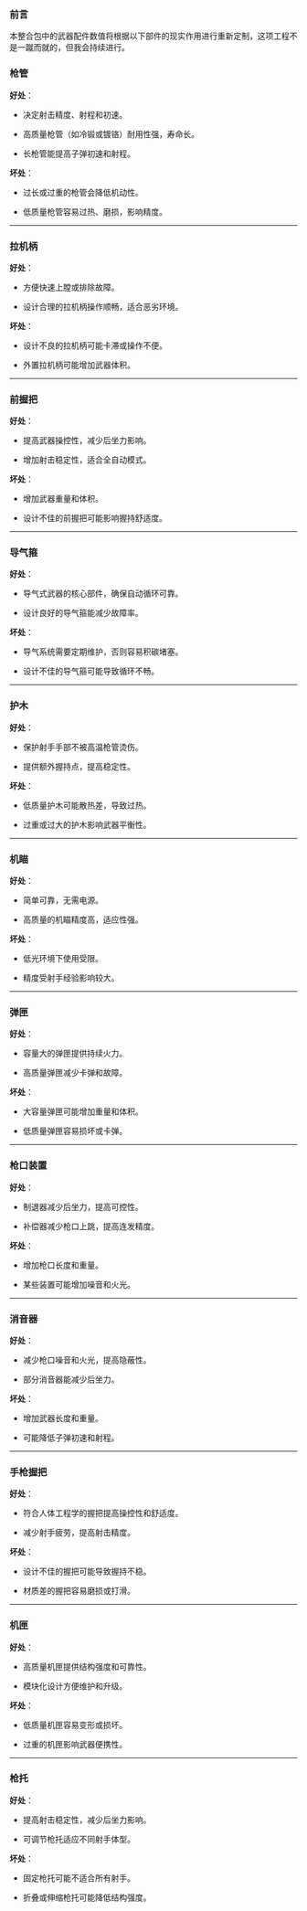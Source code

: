 ### 前言
本整合包中的武器配件数值将根据以下部件的现实作用进行重新定制，这项工程不是一蹴而就的，但我会持续进行。

### **枪管**

**好处**：

- 决定射击精度、射程和初速。
    
- 高质量枪管（如冷锻或镀铬）耐用性强，寿命长。
    
- 长枪管能提高子弹初速和射程。
    

**坏处**：

- 过长或过重的枪管会降低机动性。
    
- 低质量枪管容易过热、磨损，影响精度。
    

---

### **拉机柄**

**好处**：

- 方便快速上膛或排除故障。
    
- 设计合理的拉机柄操作顺畅，适合恶劣环境。
    

**坏处**：

- 设计不良的拉机柄可能卡滞或操作不便。
    
- 外置拉机柄可能增加武器体积。
    

---

### **前握把**

**好处**：

- 提高武器操控性，减少后坐力影响。
    
- 增加射击稳定性，适合全自动模式。
    

**坏处**：

- 增加武器重量和体积。
    
- 设计不佳的前握把可能影响握持舒适度。
    

---

### **导气箍**

**好处**：

- 导气式武器的核心部件，确保自动循环可靠。
    
- 设计良好的导气箍能减少故障率。
    

**坏处**：

- 导气系统需要定期维护，否则容易积碳堵塞。
    
- 设计不佳的导气箍可能导致循环不畅。
    

---

### **护木**

**好处**：

- 保护射手手部不被高温枪管烫伤。
    
- 提供额外握持点，提高稳定性。
    

**坏处**：

- 低质量护木可能散热差，导致过热。
    
- 过重或过大的护木影响武器平衡性。
    

---

### **机瞄**

**好处**：

- 简单可靠，无需电源。
    
- 高质量的机瞄精度高，适应性强。
    

**坏处**：

- 低光环境下使用受限。
    
- 精度受射手经验影响较大。
    

---

### **弹匣**

**好处**：

- 容量大的弹匣提供持续火力。
    
- 高质量弹匣减少卡弹和故障。
    

**坏处**：

- 大容量弹匣可能增加重量和体积。
    
- 低质量弹匣容易损坏或卡弹。
    

---

### **枪口装置**

**好处**：

- 制退器减少后坐力，提高可控性。
    
- 补偿器减少枪口上跳，提高连发精度。
    

**坏处**：

- 增加枪口长度和重量。
    
- 某些装置可能增加噪音和火光。
    

---

### **消音器**

**好处**：

- 减少枪口噪音和火光，提高隐蔽性。
    
- 部分消音器能减少后坐力。
    

**坏处**：

- 增加武器长度和重量。
    
- 可能降低子弹初速和射程。
    

---

### **手枪握把**

**好处**：

- 符合人体工程学的握把提高操控性和舒适度。
    
- 减少射手疲劳，提高射击精度。
    

**坏处**：

- 设计不佳的握把可能导致握持不稳。
    
- 材质差的握把容易磨损或打滑。
    

---

### **机匣**

**好处**：

- 高质量机匣提供结构强度和可靠性。
    
- 模块化设计方便维护和升级。
    

**坏处**：

- 低质量机匣容易变形或损坏。
    
- 过重的机匣影响武器便携性。
    

---

### **枪托**

**好处**：

- 提高射击稳定性，减少后坐力影响。
    
- 可调节枪托适应不同射手体型。
    

**坏处**：

- 固定枪托可能不适合所有射手。
    
- 折叠或伸缩枪托可能降低结构强度。